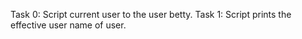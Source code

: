 Task 0: Script current user to the user betty.
Task 1: Script prints the effective user name of user.
